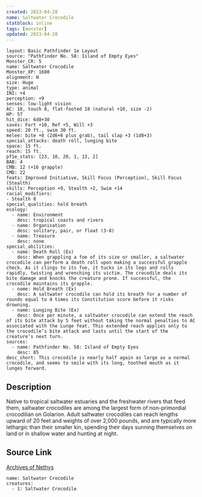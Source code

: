 ```yaml
---
created: 2023-04-28
name: Saltwater Crocodile
statblock: inline
tags: [monster]
updated: 2023-04-28
---
```

```statblock
layout: Basic Pathfinder 1e Layout
source: "Pathfinder No. 58: Island of Empty Eyes"
Monster_CR: 5
name: Saltwater Crocodile
Monster_XP: 1600
alignment: N
size: Huge
type: animal
INI: +4
perception: +9
senses: low-light vision
AC: 18, touch 8, flat-footed 18 (natural +10, size -2)
HP: 57
hit_dice: 6d8+30
saves: Fort +10, Ref +5, Will +3
speed: 20 ft., swim 30 ft.
melee: bite +8 (2d6+6 plus grab), tail slap +3 (1d8+3)
special_attacks: death roll, lunging bite
space: 15 ft.
reach: 15 ft.
pf1e_stats: [23, 10, 20, 1, 13, 2]
BAB: 4
CMB: 12 (+16 grapple)
CMD: 22
feats: Improved Initiative, Skill Focus (Perception), Skill Focus (Stealth)
skills: Perception +9, Stealth +2, Swim +14
racial_modifiers:
- Stealth 8
special_qualities: hold breath
ecology:
  - name: Environment
    desc: tropical coasts and rivers
  - name: Organisation
    desc: solitary, pair, or float (3-8)
  - name: Treasure
    desc: none
special_abilities:
  - name: Death Roll (Ex)
    desc: When grappling a foe of its size or smaller, a saltwater crocodile can perform a death roll upon making a successful grapple check. As it clings to its foe, it tucks in its legs and rolls rapidly, twisting and wrenching its victim. The crocodile deals its bite damage and knocks the creature prone. If successful, the crocodile maintains its grapple.
  - name: Hold Breath (Ex)
    desc: A saltwater crocodile can hold its breath for a number of rounds equal to 4 times its Constitution score before it risks drowning.
  - name: Lunging Bite (Ex)
    desc: Once per minute, a saltwater crocodile can extend the reach of its bite attack by 5 feet without taking the normal penalties to AC associated with the Lunge feat. This extended reach applies only to the crocodile’s bite attack and lasts until the start of the creature’s next turn.
sources:
  - name: Pathfinder No. 58: Island of Empty Eyes
    desc: 85
desc_short: This crocodile is nearly half again as large as a normal crocodile, and seems to smile with its long, toothed mouth as it lunges forward.
```
## Description
Native to tropical saltwater estuaries and the freshwater rivers that feed them, saltwater crocodiles are among the largest form of non-primordial crocodilian on Golarion. Adult saltwater crocodiles can reach lengths upward of 20 feet and weights of over 2,000 pounds, and are typically more lethargic than their smaller kin, spending their days sunning themselves on land or in shallow water and hunting at night.
## Source Link
[Archives of Nethys](https://aonprd.com/MonsterDisplay.aspx?ItemName=Saltwater%20Crocodile)
```encounter-table
name: Saltwater Crocodile
creatures:
  - 1: Saltwater Crocodile
```
